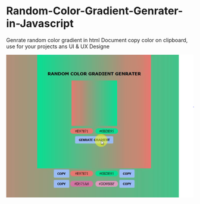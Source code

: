 # Random-Color-Gradient-Genrater-in-Javascript
Genrate random color gradient in html Document copy color on clipboard, use for your projects ans UI &amp; UX Designe

[instagram]:https://instagram.com/parvindercoder

![](Demo_Output.PNG)
